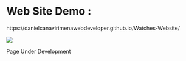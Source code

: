<h1>Web Site Demo : </h1>

<p>https://danielcanavirimenawebdeveloper.github.io/Watches-Website/</p>

<img src="images/imagen.png">

<p>Page Under Development</p>